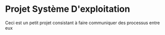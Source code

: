 # Projet Système D'exploitation

Ceci est un petit projet consistant à faire communiquer des processus entre eux
